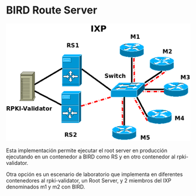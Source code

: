 # BIRD Route Server

![IXP](https://github.com/sancolo/rpki-lab/blob/master/bird/route_server/IXP_2RS.png)

Esta implementación permite ejecutar el root server en producción ejecutando en un contenedor a BIRD como RS y en otro contenedor al rpki-validator.



Otra opción es un escenario de laboratorio que implementa en diferentes contenedores al rpki-validator, un Root Server, y 2 miembros del IXP denominados m1 y m2 con BIRD.

